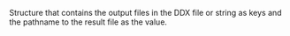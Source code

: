 Structure that contains the output files in the DDX file or string as keys and the pathname to the result file as the value.

